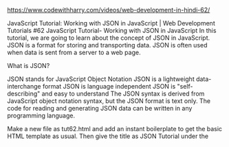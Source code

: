 https://www.codewithharry.com/videos/web-development-in-hindi-62/


JavaScript Tutorial: Working with JSON in JavaScript | Web Development Tutorials #62
JavaScript Tutorial- Working with JSON in JavaScript
In this tutorial, we are going to learn about the concept of JSON in JavaScript. JSON is a format for storing and transporting data. JSON is often used when data is sent from a server to a web page.

What is JSON?

JSON stands for JavaScript Object Notation
JSON is a lightweight data-interchange format
JSON is language independent
JSON is "self-describing" and easy to understand
The JSON syntax is derived from JavaScript object notation syntax, but the JSON format is text only. The code for reading and generating JSON data can be written in any programming language.

Make a new file as tut62.html and add an instant boilerplate to get the basic HTML template as usual. Then give the title as JSON Tutorial under the <title> tag. Now let us initialize the JSON object and see what the output comes in the console?

let jsonObj = {
            name: "Harry",
            channel: "CWH",
            friend: "Rohan Das",
            food: "Bhindi" //#bhindiLoverSquad
        } 
        console.log(jsonObj)
The output we get will be as follows-




Now if we want to transport these properties using JSON, the question arises, we can do it normally one by one; why there is need for JSON? In some cases, we will have nested objects. Then, in that case, it is difficult to transport each property of the object and convert it into a string to parse them. In such cases, we take the help of JSON.

Let us now see, how to stringify the above object. If we write as follows-

let myJsonStr = JSON.stringify(jsonObj);
console.log(myJsonStr);
We will now see an output as follows which is now converted into a string-



The stringify function is used to convert a valid JavaScript object into a string.

Once, this object is converted into a string, we can apply all the string functions to it. For example, if we want to replace Harry with Larry, then we can write as follows-

myJsonStr = myJsonStr.replace('Harry', 'Larry');
console.log(myJsonStr)
Now to convert this string again into an object, we can write as follows-

newJsonObj = JSON.parse(myJsonStr);
console.log(newJsonObj
The final output which you will see will be as follows-



So I believe, you must have understood the concept of JSON. It is very important and is used almost in all programming languages to transport the objects. 
